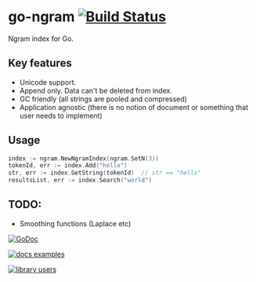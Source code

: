 go-ngram [![Build Status](https://travis-ci.org/Lazin/go-ngram.svg)](https://travis-ci.org/Lazin/go-ngram)
========

Ngram index for Go.

## Key features

* Unicode support.
* Append only. Data can't be deleted from index.
* GC friendly (all strings are pooled and compressed)
* Application agnostic (there is no notion of document or something that user needs to implement)
 

## Usage

```go
index := ngram.NewNgramIndex(ngram.SetN(3))
tokenId, err := index.Add("hello") 
str, err := index.GetString(tokenId)  // str == "hello"
resultsList, err := index.Search("world")
```

## TODO:

* Smoothing functions (Laplace etc)

[![GoDoc](https://godoc.org/github.com/Lazin/go-ngram?status.png)](https://godoc.org/github.com/Lazin/go-ngram)

[![docs examples](https://sourcegraph.com/api/repos/github.com/Lazin/go-ngram/.badges/docs-examples.png)](https://sourcegraph.com/github.com/Lazin/go-ngram)

[![library users](https://sourcegraph.com/api/repos/github.com/Lazin/go-ngram/.badges/library-users.png)](https://sourcegraph.com/github.com/Lazin/go-ngram)
